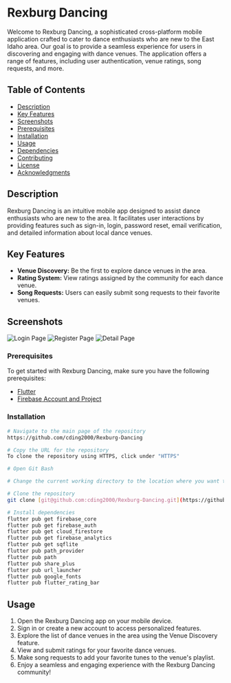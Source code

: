 # Rexburg Dancing

Welcome to Rexburg Dancing, a sophisticated cross-platform mobile application crafted to cater to dance enthusiasts who are new to the East Idaho area. Our goal is to provide a seamless experience for users in discovering and engaging with dance venues. The application offers a range of features, including user authentication, venue ratings, song requests, and more.

## Table of Contents

- [Description](#description)
- [Key Features](#key-features)
- [Screenshots](#screenshots)
- [Prerequisites](#prerequisites)
- [Installation](#installation)
- [Usage](#usage)
- [Dependencies](#dependencies)
- [Contributing](#contributing)
- [License](#license)
- [Acknowledgments](#acknowledgments)

## Description

Rexburg Dancing is an intuitive mobile app designed to assist dance enthusiasts who are new to the area. It facilitates user interactions by providing features such as sign-in, login, password reset, email verification, and detailed information about local dance venues.

## Key Features

- **Venue Discovery:** Be the first to explore dance venues in the area.
- **Rating System:** View ratings assigned by the community for each dance venue.
- **Song Requests:** Users can easily submit song requests to their favorite venues.

## Screenshots

![Login Page](https://github.com/cding2000/Rexburg-Dancing/assets/82928785/236ba8d9-831a-4044-b8b5-722ef13db8e3)
![Register Page](https://github.com/cding2000/Rexburg-Dancing/assets/82928785/4cb25083-9b67-4dc9-9e71-3d970b7c4c35)
![Detail Page](https://github.com/cding2000/Rexburg-Dancing/assets/82928785/5381bb4e-58e9-4fef-a1b6-154e63d3e976)

### Prerequisites

To get started with Rexburg Dancing, make sure you have the following prerequisites:

- [Flutter](https://flutter.dev/docs/get-started/install)
- [Firebase Account and Project](https://console.firebase.google.com/)

### Installation

```bash
# Navigate to the main page of the repository
https://github.com/cding2000/Rexburg-Dancing

# Copy the URL for the repository
To clone the repository using HTTPS, click under "HTTPS"

# Open Git Bash

# Change the current working directory to the location where you want the cloned directory.

# Clone the repository
git clone [git@github.com:cding2000/Rexburg-Dancing.git](https://github.com/cding2000/Rexburg-Dancing.git)

# Install dependencies
flutter pub get firebase_core
flutter pub get firebase_auth
flutter pub get cloud_firestore
flutter pub get firebase_analytics
flutter pub get sqflite
flutter pub path_provider
flutter pub path
flutter pub share_plus
flutter pub url_launcher
flutter pub google_fonts
flutter pub flutter_rating_bar
```

## Usage

1. Open the Rexburg Dancing app on your mobile device.
2. Sign in or create a new account to access personalized features.
3. Explore the list of dance venues in the area using the Venue Discovery feature.
4. View and submit ratings for your favorite dance venues.
5. Make song requests to add your favorite tunes to the venue's playlist.
6. Enjoy a seamless and engaging experience with the Rexburg Dancing community!


